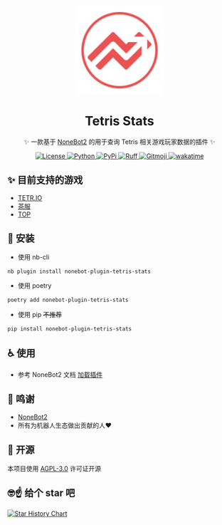 <div align="center">

<p align="center">
  <img src="img/logo.svg" width="200" height="200" alt="logo" title="Tetris Stats"></a>
</p>

# Tetris Stats

✨ 一款基于 [NoneBot2](https://github.com/nonebot/nonebot2) 的用于查询 Tetris 相关游戏玩家数据的插件 ✨

</div>

<p align="center">
<a href="https://github.com/shoucandanghehe/nonebot-plugin-tetris-stats/blob/main/LICENSE">
  <img
    src="https://img.shields.io/github/license/shoucandanghehe/nonebot-plugin-tetris-stats"
    alt="License"
  />
</a>
<a href="https://www.python.org/">
  <img
    src="https://img.shields.io/badge/Python-3.10+-blue"
    alt="Python"
  />
</a>
<a href="https://pypi.python.org/pypi/nonebot-plugin-tetris-stats">
  <img
    src="https://img.shields.io/pypi/v/nonebot-plugin-tetris-stats"
    alt="PyPi"
  />
</a>
<a href="https://github.com/charliermarsh/ruff">
  <img
    src="https://img.shields.io/endpoint?url=https://raw.githubusercontent.com/charliermarsh/ruff/main/assets/badge/v1.json"
    alt="Ruff"
  />
</a>
<a href="https://gitmoji.dev">
  <img
    src="https://img.shields.io/badge/gitmoji-%20😜%20😍-FFDD67.svg?style=flat-square"
    alt="Gitmoji"
  />
</a>
<a href="https://wakatime.com/badge/user/138b2226-8e02-42be-b99d-35c05198836f/project/65f5bdf7-45ec-479a-8dd2-18c498c910ca">
  <img
    src="https://wakatime.com/badge/user/138b2226-8e02-42be-b99d-35c05198836f/project/65f5bdf7-45ec-479a-8dd2-18c498c910ca.svg"
    alt="wakatime"
    />
</a>
</p>

## ✨ 目前支持的游戏

- [TETR.IO](https://tetr.io/)
- [茶服](https://teatube.cn/tos/)
- [TOP](http://tetrisonline.pl/)

## 🚀 安装

- 使用 nb-cli

```bash
nb plugin install nonebot-plugin-tetris-stats
```

- 使用 poetry

```bash
poetry add nonebot-plugin-tetris-stats
```

- 使用 pip ~~不推荐~~

```bash
pip install nonebot-plugin-tetris-stats
```

## ♿️ 使用

- 参考 NoneBot2 文档 [加载插件](https://nonebot.dev/docs/tutorial/create-plugin#%E5%8A%A0%E8%BD%BD%E6%8F%92%E4%BB%B6)

## 🎉 鸣谢

- [NoneBot2](https://v2.nonebot.dev/)
- 所有为机器人生态做出贡献的人❤️

## 📝 开源

本项目使用 [AGPL-3.0](https://github.com/shoucandanghehe/nonebot-plugin-tetris-stats/blob/main/LICENSE) 许可证开源

## 🤓☝ 给个 star 吧

<a href="https://star-history.com/#A-Minos/nonebot-plugin-tetris-stats&Date">
 <picture>
   <source media="(prefers-color-scheme: dark)" srcset="https://api.star-history.com/svg?repos=A-Minos/nonebot-plugin-tetris-stats&type=Date&theme=dark" />
   <source media="(prefers-color-scheme: light)" srcset="https://api.star-history.com/svg?repos=A-Minos/nonebot-plugin-tetris-stats&type=Date" />
   <img alt="Star History Chart" src="https://api.star-history.com/svg?repos=A-Minos/nonebot-plugin-tetris-stats&type=Date" />
 </picture>
</a>
